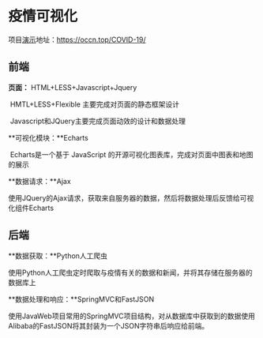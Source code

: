 # 疫情可视化

项目[演示](https://occn.top/COVID-19/)地址：https://occn.top/COVID-19/

## 前端

**页面：** HTML+LESS+Javascript+Jquery

​		HMTL+LESS+Flexible 主要完成对页面的静态框架设计

​		Javascript和JQuery主要完成页面动效的设计和数据处理

**可视化模块：**Echarts

​        Echarts是一个基于 JavaScript 的开源可视化图表库，完成对页面中图表和地图的展示

**数据请求：**Ajax

​        使用JQuery的Ajax请求，获取来自服务器的数据，然后将数据处理后反馈给可视化组件Echarts

## 后端

**数据获取：**Python人工爬虫

​        使用Python人工爬虫定时爬取与疫情有关的数据和新闻，并将其存储在服务器的数据库上

**数据处理和响应：**SpringMVC和FastJSON

​        使用JavaWeb项目常用的SpringMVC项目结构，对从数据库中获取到的数据使用Alibaba的FastJSON将其封装为一个JSON字符串后响应给前端。

